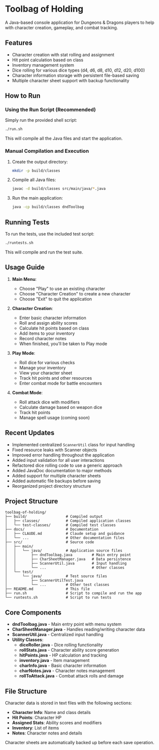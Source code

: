 # Toolbag of Holding

A Java-based console application for Dungeons & Dragons players to help with character creation, gameplay, and combat tracking.

## Features

- Character creation with stat rolling and assignment
- Hit point calculation based on class
- Inventory management system
- Dice rolling for various dice types (d4, d6, d8, d10, d12, d20, d100)
- Character information storage with persistent file-based saving
- Multiple character sheet support with backup functionality

## How to Run

### Using the Run Script (Recommended)

Simply run the provided shell script:

```bash
./run.sh
```

This will compile all the Java files and start the application.

### Manual Compilation and Execution

1. Create the output directory:
   ```bash
   mkdir -p build/classes
   ```

2. Compile all Java files:
   ```bash
   javac -d build/classes src/main/java/*.java
   ```

3. Run the main application:
   ```bash
   java -cp build/classes dndToolbag
   ```

## Running Tests

To run the tests, use the included test script:

```bash
./runtests.sh
```

This will compile and run the test suite.

## Usage Guide

1. **Main Menu**:
   - Choose "Play" to use an existing character
   - Choose "Character Creation" to create a new character
   - Choose "Exit" to quit the application

2. **Character Creation**:
   - Enter basic character information
   - Roll and assign ability scores
   - Calculate hit points based on class
   - Add items to your inventory
   - Record character notes
   - When finished, you'll be taken to Play mode

3. **Play Mode**:
   - Roll dice for various checks
   - Manage your inventory
   - View your character sheet
   - Track hit points and other resources
   - Enter combat mode for battle encounters

4. **Combat Mode**:
   - Roll attack dice with modifiers
   - Calculate damage based on weapon dice
   - Track hit points
   - Manage spell usage (coming soon)

## Recent Updates

- Implemented centralized `ScannerUtil` class for input handling
- Fixed resource leaks with Scanner objects
- Improved error handling throughout the application
- Added input validation for all user interactions
- Refactored dice rolling code to use a generic approach
- Added JavaDoc documentation to major methods
- Added support for multiple character sheets
- Added automatic file backups before saving
- Reorganized project directory structure

## Project Structure

```
toolbag-of-holding/
├── build/                  # Compiled output
│   ├── classes/            # Compiled application classes
│   └── test-classes/       # Compiled test classes
├── docs/                   # Documentation
│   ├── CLAUDE.md           # Claude setup and guidance
│   └── ...                 # Other documentation files
├── src/                    # Source code
│   ├── main/
│   │   └── java/           # Application source files
│   │       ├── dndToolbag.java         # Main entry point
│   │       ├── CharSheetManager.java   # Data persistence
│   │       ├── ScannerUtil.java        # Input handling
│   │       └── ...                     # Other classes
│   └── test/
│       └── java/           # Test source files
│           ├── ScannerUtilTest.java
│           └── ...         # Other test classes
├── README.md               # This file
├── run.sh                  # Script to compile and run the app
└── runtests.sh             # Script to run tests
```

## Core Components

- **dndToolbag.java** - Main entry point with menu system
- **CharSheetManager.java** - Handles reading/writing character data
- **ScannerUtil.java** - Centralized input handling
- **Utility Classes**:
  - **diceRoller.java** - Dice rolling functionality
  - **rollStats.java** - Character ability score generation
  - **hitPoints.java** - HP calculation and tracking
  - **inventory.java** - Item management
  - **charInfo.java** - Basic character information
  - **charNotes.java** - Character notes management
  - **rollToAttack.java** - Combat attack rolls and damage

## File Structure

Character data is stored in text files with the following sections:
- **Character Info**: Name and class details
- **Hit Points**: Character HP
- **Assigned Stats**: Ability scores and modifiers
- **Inventory**: List of items
- **Notes**: Character notes and details

Character sheets are automatically backed up before each save operation.
